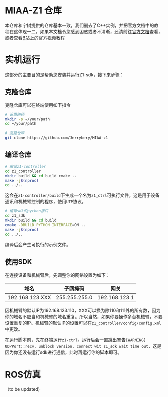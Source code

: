 # MIAA-Z1 仓库

本仓库和宇树提供的仓库基本一致，我们删去了C++实例，并把官方文档中的教程在这体现一二。如果本文档令您感到困惑或者不清晰，还清前往[官方文档](https://dev-z1.cn.unitree.com/)查看，或者查看B站上的[官方视频教程](https://www.bilibili.com/video/BV1jT411B7Cz?vd_source=11e4ce612726bc848135c5c6c83ddfa9&spm_id_from=333.788.videopod.sections)

# 实机运行

这部分的主要目的是帮助您安装并运行Z1-sdk，接下来步骤：
## 克隆仓库

克隆仓库可以在终端使用如下指令
```BASH
# 设置路径
mkdir -p ~/your/path
cd ~/your/path

# 克隆仓库
git clone https://github.com/Jerrybery/MIAA-z1
```

## 编译仓库

```BASH
# 编译z1-controller
cd z1_controller 
mkdir build && cd build cmake .. 
make -j$(nproc)
cd ../..
```
这会在`z1-controller/build`下生成一个名为`z1_ctrl`可执行文件，这是用于设备通讯和机械臂控制的程序，使用`UTP`协议。
```BASH
# 编译sdk的python接口
cd z1_sdk 
mkdir build && cd build 
cmake -DBUILD_PYTHON_INTERFACE=ON .. 
make -j$(nproc) 
cd ../..
```
编译后会产生可执行的示例文件。

## 使用SDK
在连接设备和机械臂后，先调整你的网络设置为如下：

| 域名              | 子网掩码          | 网关            |
| --------------- | ------------- | ------------- |
| 192.168.123.XXX | 255.255.255.0 | 192.168.123.1 |

因机械臂的默认IP为192.168.123.110，XXX可以换为除110和111外的所有数，因为你的域名不应当和机械臂的域名重复。所以当然，如果你要操作多台机械臂，不要设置重复的IP。机械臂的默认IP的设置可以在`z1_controller/config/config.xml`中更改。

在运行脚本前，先在终端运行`z1-ctrl`。运行后会一直跳出警告`[WARNING] UDPPort::recv, unblock version, connect wit z1_sdk wait time out`，这是因为你还没有运行sdk进行通信，此时再运行你的脚本即可。

# ROS仿真

（to be updated)